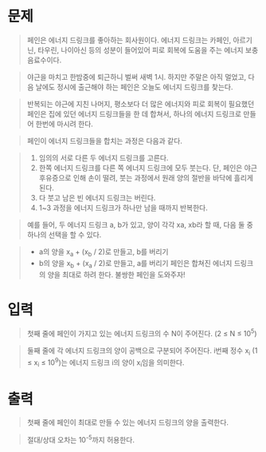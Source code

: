 # 문제
> 페인은 에너지 드링크를 좋아하는 회사원이다. 에너지 드링크는 카페인, 아르기닌, 타우린, 나이아신 등의 성분이 들어있어 피로 회복에 도움을 주는 에너지 보충 음료수이다.

> 야근을 마치고 한밤중에 퇴근하니 벌써 새벽 1시. 하지만 주말은 아직 멀었고, 다음 날에도 정시에 출근해야 하는 페인은 오늘도 에너지 드링크를 찾는다.

> 반복되는 야근에 지친 나머지, 평소보다 더 많은 에너지와 피로 회복이 필요했던 페인은 집에 있던 에너지 드링크들을 한 데 합쳐서, 하나의 에너지 드링크로 만들어 한번에 마시려 한다.

> 페인이 에너지 드링크들을 합치는 과정은 다음과 같다.

> 1. 임의의 서로 다른 두 에너지 드링크를 고른다.
> 2. 한쪽 에너지 드링크를 다른 쪽 에너지 드링크에 모두 붓는다. 단, 페인은 야근 후유증으로 인해 손이 떨려, 붓는 과정에서 원래 양의 절반을 바닥에 흘리게 된다.
> 3. 다 붓고 남은 빈 에너지 드링크는 버린다.
> 4. 1~3 과정을 에너지 드링크가 하나만 남을 때까지 반복한다.

> 예를 들어, 두 에너지 드링크 a, b가 있고, 양이 각각 xa, xb라 할 때, 다음 둘 중 하나의 선택을 할 수 있다.

> - a의 양을 x<sub>a</sub> + (x<sub>b</sub> / 2)로 만들고, b를 버리기
> - b의 양을 x<sub>b</sub> + (x<sub>a</sub> / 2)로 만들고, a를 버리기
    페인은 합쳐진 에너지 드링크의 양을 최대로 하려 한다. 불쌍한 페인을 도와주자!

# 입력
> 첫째 줄에 페인이 가지고 있는 에너지 드링크의 수 N이 주어진다. (2 ≤ N ≤ 10<sup>5</sup>)

> 둘째 줄에 각 에너지 드링크의 양이 공백으로 구분되어 주어진다. i번째 정수 x<sub>i</sub> (1 ≤ x<sub>i</sub> ≤ 10<sup>9</sup>)는 에너지 드링크 i의 양이 x<sub>i</sub>임을 의미한다.

# 출력
> 첫째 줄에 페인이 최대로 만들 수 있는 에너지 드링크의 양을 출력한다.

> 절대/상대 오차는 10<sup>-5</sup>까지 허용한다.